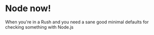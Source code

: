 # Node now!

When you're in a Rush and you need a sane good minimal defaults for checking something with Node.js
